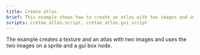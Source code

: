 ```yaml
---
title: Create atlas
brief: This example shows how to create an atlas with two images and use it on a sprite and in a gui
scripts: cretae_atlas.script, cretae_atlas.gui_script
---
```


The example creates a texture and an atlas with two images and uses the two images on a sprite and a gui box node.
